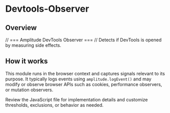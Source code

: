 # Devtools-Observer

## Overview

// === Amplitude DevTools Observer ===
// Detects if DevTools is opened by measuring side effects.

## How it works

This module runs in the browser context and captures signals relevant to its purpose.
It typically logs events using `amplitude.logEvent()` and may modify or observe browser APIs such as cookies, performance observers, or mutation observers.

Review the JavaScript file for implementation details and customize thresholds, exclusions, or behavior as needed.
